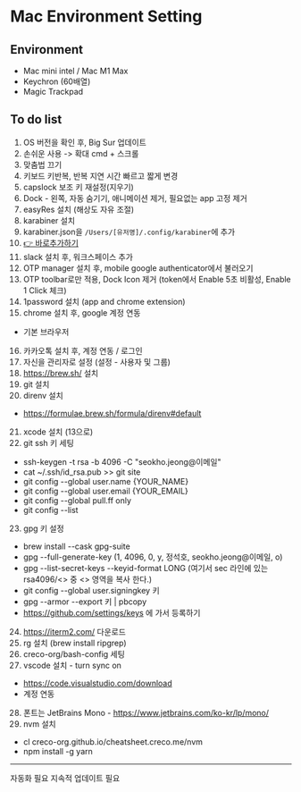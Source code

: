 # Mac Environment Setting

## Environment

- Mac mini intel / Mac M1 Max
- Keychron (60배열)
- Magic Trackpad

## To do list

1. OS 버전을 확인 후, Big Sur 업데이트
2. 손쉬운 사용 -> 확대 cmd + 스크롤
3. 맞춤법 끄기
4. 키보드 키반복, 반복 지연 시간 빠르고 짧게 변경
5. capslock 보조 키 재설정(지우기)
6. Dock - 왼쪽, 자동 숨기기, 애니메이션 제거, 필요없는 app 고정 제거
7. easyRes 설치 (해상도 자유 조절)
8. karabiner 설치
9. karabiner.json을 `/Users/[유저명]/.config/karabiner`에 추가
10. [👉 바로추가하기](karabiner://karabiner/assets/complex_modifications/import?url=https://creco-org.github.io/json-storage/karabiner/creco-config-20211203.json)
11. slack 설치 후, 워크스페이스 추가
12. OTP manager 설치 후, mobile google authenticator에서 불러오기
13. OTP toolbar로만 적용, Dock Icon 제거 (token에서 Enable 5초 비활성, Enable 1 Click 체크)
14. 1password 설치 (app and chrome extension)
15. chrome 설치 후, google 계정 연동
  - 기본 브라우저
16. 카카오톡 설치 후, 계정 연동 / 로그인
17. 자신을 관리자로 설정 (설정 - 사용자 및 그룹)
18. https://brew.sh/ 설치
19. git 설치
20. direnv 설치
  - https://formulae.brew.sh/formula/direnv#default
21. xcode 설치 (13으로)
22. git ssh 키 세팅
  -  ssh-keygen -t rsa -b 4096 -C "seokho.jeong@이메일"
  -  cat ~/.ssh/id_rsa.pub >> git site
  -  git config --global user.name {YOUR_NAME}
  - git config --global user.email {YOUR_EMAIL}
  - git config --global pull.ff only
  - git config --list
23. gpg 키 설정
  - brew install --cask gpg-suite
  - gpg --full-generate-key (1, 4096, 0, y, 정석호, seokho.jeong@이메일, o)
  - gpg --list-secret-keys --keyid-format LONG (여기서 sec 라인에 있는 rsa4096/<<KEY>> 중 <<KEY>> 영역을 복사 한다.)
  - git config --global user.signingkey 키
  - gpg --armor --export 키 | pbcopy
  - https://github.com/settings/keys 에 가서 등록하기
24. https://iterm2.com/ 다운로드
25. rg 설치 (brew install ripgrep)
26. creco-org/bash-config 세팅
27. vscode 설치 - turn sync on
  - https://code.visualstudio.com/download
  - 계정 연동
28. 폰트는 JetBrains Mono - https://www.jetbrains.com/ko-kr/lp/mono/
29. nvm 설치
  - cl creco-org.github.io/cheatsheet.creco.me/nvm
  - npm install -g yarn


----

자동화 필요
지속적 업데이트 필요
